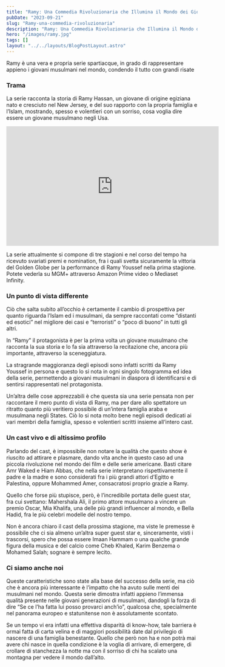 ```yaml
---
title: "Ramy: Una Commedia Rivoluzionaria che Illumina il Mondo dei Giovani Musulmani"
pubDate: "2023-09-21"
slug: "Ramy-una-commedia-rivoluzionaria"
description: "Ramy: Una Commedia Rivoluzionaria che Illumina il Mondo dei Giovani Musulmani"
hero: "/images/ramy.jpg"
tags: []
layout: "../../layouts/BlogPostLayout.astro"
---
```


Ramy è una vera e propria serie spartiacque, in grado di rappresentare appieno i giovani musulmani nel mondo, condendo il tutto con grandi risate

### Trama

La serie racconta la storia di Ramy Hassan, un giovane di origine egiziana nato e cresciuto nel New Jersey, e del suo rapporto con la propria famiglia e l’Islam, mostrando, spesso e volentieri con un sorriso, cosa voglia dire essere un giovane musulmano negli Usa.

<iframe width="560" height="315" src="https://www.youtube.com/embed/kGvl4s4FBoo?si=Q-AfA2lLQoXYi3UZ" title="YouTube video player" frameborder="0" allow="accelerometer; autoplay; clipboard-write; encrypted-media; gyroscope; picture-in-picture; web-share" allowfullscreen></iframe>

La serie attualmente si compone di tre stagioni e nel corso del tempo ha ricevuto svariati premi e nomination, fra i quali svetta sicuramente la vittoria del Golden Globe per la performance di Ramy Youssef nella prima stagione.
Potete vederla su MGM+ attraverso Amazon Prime video o Mediaset Infinity.

### Un punto di vista differente

Ciò che salta subito all’occhio è certamente il cambio di prospettiva per quanto riguarda l’Islam ed i musulmani, da sempre raccontati come “distanti ed esotici” nel migliore dei casi e “terroristi” o “poco di buono” in tutti gli altri.

In “Ramy” il protagonista è per la prima volta un giovane musulmano che racconta la sua storia e lo fa sia attraverso la recitazione che, ancora più importante, attraverso la sceneggiatura.

La stragrande maggioranza degli episodi sono infatti scritti da Ramy Youssef in persona e questo lo si nota in ogni singolo fotogramma ed idea della serie, permettendo a giovani musulmani in diaspora di identificarsi e di sentirsi rappresentati nel protagonista.

Un’altra delle cose apprezzabili è che questa sia una serie pensata non per raccontare il mero punto di vista di Ramy, ma per dare allo spettatore un ritratto quanto più veritiero possibile di un’intera famiglia araba e musulmana negli States. Ciò lo si nota molto bene negli episodi dedicati ai vari membri della famiglia, spesso e volentieri scritti insieme all’intero cast.

### Un cast vivo e di altissimo profilo

Parlando del cast, è impossibile non notare la qualità che questo show è riuscito ad attirare e plasmare, dando vita anche in questo caso ad una piccola rivoluzione nel mondo dei film e delle serie americane. Basti citare Amr Waked e Hiam Abbas, che nella serie interpretano rispettivamente il padre e la madre e sono considerati fra i più grandi attori d’Egitto e Palestina, oppure Mohammed Amer, consacratosi proprio grazie a Ramy.

Quello che forse più stupisce, però, è l’incredibile portata delle guest star, fra cui svettano: Mahershala Ali, il primo attore musulmano a vincere un premio Oscar, Mia Khalifa, una delle più grandi influencer al mondo, e Bella Hadid, fra le più celebri modelle del nostro tempo.

Non è ancora chiaro il cast della prossima stagione, ma viste le premesse è possibile che ci sia almeno un’altra super guest star e, sinceramente, visti i trascorsi, spero che possa essere Imaan Hammam o una qualche grande figura della musica e del calcio come Cheb Khaled, Karim Benzema o Mohamed Salah; sognare è sempre lecito.

### Ci siamo anche noi

Queste caratteristiche sono state alla base del successo della serie, ma ciò che è ancora più interessante è l’impatto che ha avuto sulle menti dei musulmani nel mondo. Questa serie dimostra infatti appieno l’immensa qualità presente nelle giovani generazioni di musulmani, dandogli la forza di dire “Se ce l’ha fatta lui posso provarci anch’io”, qualcosa che, specialmente nel panorama europeo e statunitense non è assolutamente scontato.

Se un tempo vi era infatti una effettiva disparità di know-how, tale barriera è ormai fatta di carta velina e di maggiori possibilità date dal privilegio di nascere di una famiglia benestante. Quello che però non ha e non potrà mai avere chi nasce in quella condizione è la voglia di arrivare, di emergere, di crollare di stanchezza la notte ma con il sorriso di chi ha scalato una montagna per vedere il mondo dall’alto.
